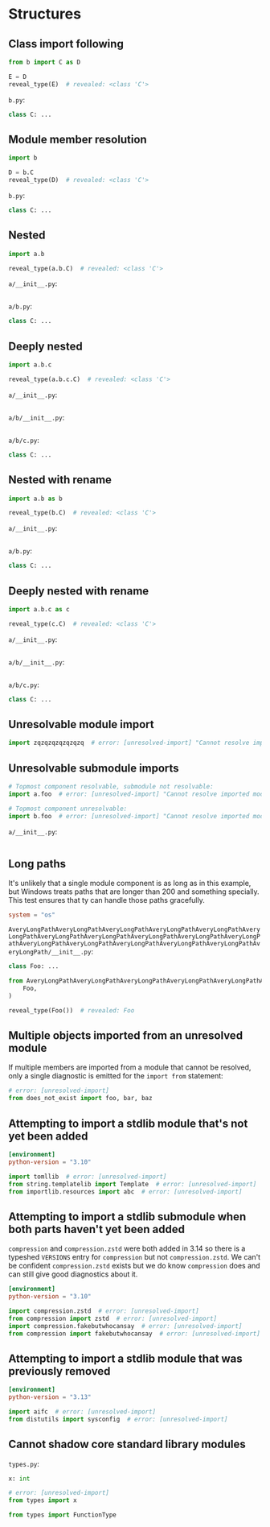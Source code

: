# Structures

## Class import following

```py
from b import C as D

E = D
reveal_type(E)  # revealed: <class 'C'>
```

`b.py`:

```py
class C: ...
```

## Module member resolution

```py
import b

D = b.C
reveal_type(D)  # revealed: <class 'C'>
```

`b.py`:

```py
class C: ...
```

## Nested

```py
import a.b

reveal_type(a.b.C)  # revealed: <class 'C'>
```

`a/__init__.py`:

```py
```

`a/b.py`:

```py
class C: ...
```

## Deeply nested

```py
import a.b.c

reveal_type(a.b.c.C)  # revealed: <class 'C'>
```

`a/__init__.py`:

```py
```

`a/b/__init__.py`:

```py
```

`a/b/c.py`:

```py
class C: ...
```

## Nested with rename

```py
import a.b as b

reveal_type(b.C)  # revealed: <class 'C'>
```

`a/__init__.py`:

```py
```

`a/b.py`:

```py
class C: ...
```

## Deeply nested with rename

```py
import a.b.c as c

reveal_type(c.C)  # revealed: <class 'C'>
```

`a/__init__.py`:

```py
```

`a/b/__init__.py`:

```py
```

`a/b/c.py`:

```py
class C: ...
```

## Unresolvable module import

<!-- snapshot-diagnostics -->

```py
import zqzqzqzqzqzqzq  # error: [unresolved-import] "Cannot resolve imported module `zqzqzqzqzqzqzq`"
```

## Unresolvable submodule imports

<!-- snapshot-diagnostics -->

```py
# Topmost component resolvable, submodule not resolvable:
import a.foo  # error: [unresolved-import] "Cannot resolve imported module `a.foo`"

# Topmost component unresolvable:
import b.foo  # error: [unresolved-import] "Cannot resolve imported module `b.foo`"
```

`a/__init__.py`:

```py
```

## Long paths

It's unlikely that a single module component is as long as in this example, but Windows treats paths
that are longer than 200 and something specially. This test ensures that ty can handle those paths
gracefully.

```toml
system = "os"
```

`AveryLongPathAveryLongPathAveryLongPathAveryLongPathAveryLongPathAveryLongPathAveryLongPathAveryLongPathAveryLongPathAveryLongPathAveryLongPathAveryLongPathAveryLongPathAveryLongPathAveryLongPathAveryLongPathAveryLongPath/__init__.py`:

```py
class Foo: ...
```

```py
from AveryLongPathAveryLongPathAveryLongPathAveryLongPathAveryLongPathAveryLongPathAveryLongPathAveryLongPathAveryLongPathAveryLongPathAveryLongPathAveryLongPathAveryLongPathAveryLongPathAveryLongPathAveryLongPathAveryLongPath import (
    Foo,
)

reveal_type(Foo())  # revealed: Foo
```

## Multiple objects imported from an unresolved module

<!-- snapshot-diagnostics -->

If multiple members are imported from a module that cannot be resolved, only a single diagnostic is
emitted for the `import from` statement:

```py
# error: [unresolved-import]
from does_not_exist import foo, bar, baz
```

## Attempting to import a stdlib module that's not yet been added

<!-- snapshot-diagnostics -->

```toml
[environment]
python-version = "3.10"
```

```py
import tomllib  # error: [unresolved-import]
from string.templatelib import Template  # error: [unresolved-import]
from importlib.resources import abc  # error: [unresolved-import]
```

## Attempting to import a stdlib submodule when both parts haven't yet been added

`compression` and `compression.zstd` were both added in 3.14 so there is a typeshed `VERSIONS` entry
for `compression` but not `compression.zstd`. We can't be confident `compression.zstd` exists but we
do know `compression` does and can still give good diagnostics about it.

<!-- snapshot-diagnostics -->

```toml
[environment]
python-version = "3.10"
```

```py
import compression.zstd  # error: [unresolved-import]
from compression import zstd  # error: [unresolved-import]
import compression.fakebutwhocansay  # error: [unresolved-import]
from compression import fakebutwhocansay  # error: [unresolved-import]
```

## Attempting to import a stdlib module that was previously removed

<!-- snapshot-diagnostics -->

```toml
[environment]
python-version = "3.13"
```

```py
import aifc  # error: [unresolved-import]
from distutils import sysconfig  # error: [unresolved-import]
```

## Cannot shadow core standard library modules

`types.py`:

```py
x: int
```

```py
# error: [unresolved-import]
from types import x

from types import FunctionType
```
